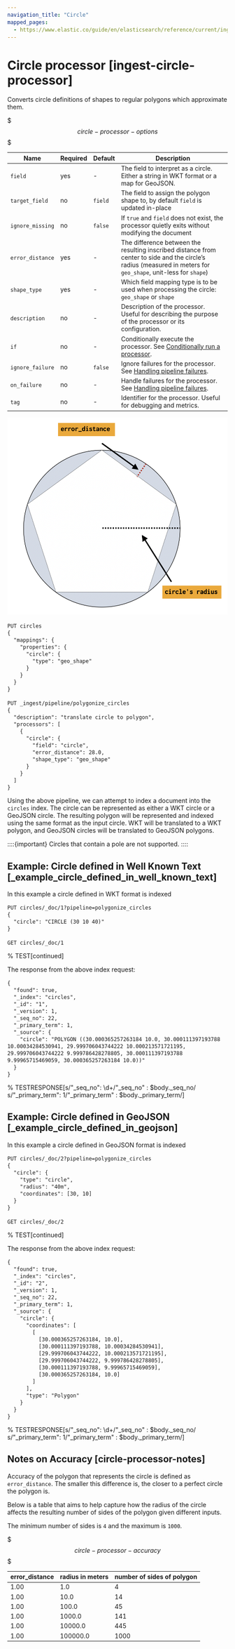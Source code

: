 ```yaml
---
navigation_title: "Circle"
mapped_pages:
  - https://www.elastic.co/guide/en/elasticsearch/reference/current/ingest-circle-processor.html
---
```


# Circle processor [ingest-circle-processor]


Converts circle definitions of shapes to regular polygons which approximate them.

$$$circle-processor-options$$$

| Name | Required | Default | Description |
| --- | --- | --- | --- |
| `field` | yes | - | The field to interpret as a circle. Either a string in WKT format or a map for GeoJSON. |
| `target_field` | no | `field` | The field to assign the polygon shape to, by default `field` is updated in-place |
| `ignore_missing` | no | `false` | If `true` and `field` does not exist, the processor quietly exits without modifying the document |
| `error_distance` | yes | - | The difference between the resulting inscribed distance from center to side and the circle’s radius (measured in meters for `geo_shape`, unit-less for `shape`) |
| `shape_type` | yes | - | Which field mapping type is to be used when processing the circle: `geo_shape` or `shape` |
| `description` | no | - | Description of the processor. Useful for describing the purpose of the processor or its configuration. |
| `if` | no | - | Conditionally execute the processor. See [Conditionally run a processor](docs-content://manage-data/ingest/transform-enrich/ingest-pipelines.md#conditionally-run-processor). |
| `ignore_failure` | no | `false` | Ignore failures for the processor. See [Handling pipeline failures](docs-content://manage-data/ingest/transform-enrich/ingest-pipelines.md#handling-pipeline-failures). |
| `on_failure` | no | - | Handle failures for the processor. See [Handling pipeline failures](docs-content://manage-data/ingest/transform-enrich/ingest-pipelines.md#handling-pipeline-failures). |
| `tag` | no | - | Identifier for the processor. Useful for debugging and metrics. |

![error distance](../../../images/error_distance.png "")

```console
PUT circles
{
  "mappings": {
    "properties": {
      "circle": {
        "type": "geo_shape"
      }
    }
  }
}

PUT _ingest/pipeline/polygonize_circles
{
  "description": "translate circle to polygon",
  "processors": [
    {
      "circle": {
        "field": "circle",
        "error_distance": 28.0,
        "shape_type": "geo_shape"
      }
    }
  ]
}
```

Using the above pipeline, we can attempt to index a document into the `circles` index. The circle can be represented as either a WKT circle or a GeoJSON circle. The resulting polygon will be represented and indexed using the same format as the input circle. WKT will be translated to a WKT polygon, and GeoJSON circles will be translated to GeoJSON polygons.

::::{important}
Circles that contain a pole are not supported.
::::


## Example: Circle defined in Well Known Text [_example_circle_defined_in_well_known_text]

In this example a circle defined in WKT format is indexed

```console
PUT circles/_doc/1?pipeline=polygonize_circles
{
  "circle": "CIRCLE (30 10 40)"
}

GET circles/_doc/1
```
%  TEST[continued]

The response from the above index request:

```console-result
{
  "found": true,
  "_index": "circles",
  "_id": "1",
  "_version": 1,
  "_seq_no": 22,
  "_primary_term": 1,
  "_source": {
    "circle": "POLYGON ((30.000365257263184 10.0, 30.000111397193788 10.00034284530941, 29.999706043744222 10.000213571721195, 29.999706043744222 9.999786428278805, 30.000111397193788 9.99965715469059, 30.000365257263184 10.0))"
  }
}
```
%  TESTRESPONSE[s/"_seq_no": \d+/"_seq_no" : $body._seq_no/ s/"_primary_term": 1/"_primary_term" : $body._primary_term/]


## Example: Circle defined in GeoJSON [_example_circle_defined_in_geojson]

In this example a circle defined in GeoJSON format is indexed

```console
PUT circles/_doc/2?pipeline=polygonize_circles
{
  "circle": {
    "type": "circle",
    "radius": "40m",
    "coordinates": [30, 10]
  }
}

GET circles/_doc/2
```
%  TEST[continued]

The response from the above index request:

```console-result
{
  "found": true,
  "_index": "circles",
  "_id": "2",
  "_version": 1,
  "_seq_no": 22,
  "_primary_term": 1,
  "_source": {
    "circle": {
      "coordinates": [
        [
          [30.000365257263184, 10.0],
          [30.000111397193788, 10.00034284530941],
          [29.999706043744222, 10.000213571721195],
          [29.999706043744222, 9.999786428278805],
          [30.000111397193788, 9.99965715469059],
          [30.000365257263184, 10.0]
        ]
      ],
      "type": "Polygon"
    }
  }
}
```
%  TESTRESPONSE[s/"_seq_no": \d+/"_seq_no" : $body._seq_no/ s/"_primary_term": 1/"_primary_term" : $body._primary_term/]


## Notes on Accuracy [circle-processor-notes]

Accuracy of the polygon that represents the circle is defined as `error_distance`. The smaller this difference is, the closer to a perfect circle the polygon is.

Below is a table that aims to help capture how the radius of the circle affects the resulting number of sides of the polygon given different inputs.

The minimum number of sides is `4` and the maximum is `1000`.

$$$circle-processor-accuracy$$$

| error_distance | radius in meters | number of sides of polygon |
| --- | --- | --- |
| 1.00 | 1.0 | 4 |
| 1.00 | 10.0 | 14 |
| 1.00 | 100.0 | 45 |
| 1.00 | 1000.0 | 141 |
| 1.00 | 10000.0 | 445 |
| 1.00 | 100000.0 | 1000 |


